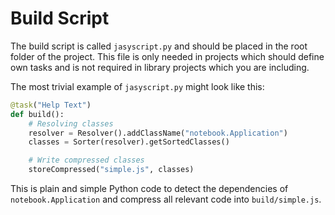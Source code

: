# Build Script

The build script is called `jasyscript.py` and should be placed in the root folder of the project. This file is only needed in projects which should define own tasks and is not required in library projects which you are including.

The most trivial example of `jasyscript.py` might look like this:

```python
@task("Help Text")
def build():
    # Resolving classes
    resolver = Resolver().addClassName("notebook.Application")
    classes = Sorter(resolver).getSortedClasses()

    # Write compressed classes
    storeCompressed("simple.js", classes)
```

This is plain and simple Python code to detect the dependencies of `notebook.Application` and compress all relevant code into `build/simple.js`.